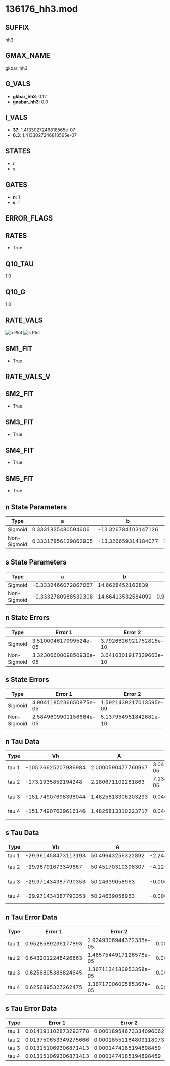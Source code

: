 # 136176_hh3.mod

## SUFFIX

hh3

## GMAX_NAME

gkbar_hh3

## G_VALS

- **gkbar_hh3**: 0.12
- **gnabar_hh3**: 0.0

## I_VALS

- **37**: 1.4133027246818565e-07
- **6.3**: 1.4133027246818565e-07

## STATES

- n
- s

## GATES

- **n**: 1
- **s**: 1

## ERROR_FLAGS


## RATES

- True

## Q10_TAU

1.0

## Q10_G

1.0

## RATE_VALS

![n Plot](/Users/pbozelos/Dropbox/icg-Chai-Panos/supermodels/output_markdown_files/K/136176_hh3.mod/images/n.png)
![s Plot](/Users/pbozelos/Dropbox/icg-Chai-Panos/supermodels/output_markdown_files/K/136176_hh3.mod/images/s.png)

## SM1_FIT

- True

## RATE_VALS_V

## SM2_FIT

- True

## SM3_FIT

- True

## SM4_FIT

- True

## SM5_FIT

- True

## n State Parameters

| Type | a | b | c | d |
| --- | --- | --- | --- | --- |
| Sigmoid | 0.3331825480594606 | -13.326784103147126 |
| Non-Sigmoid | 0.33317856129862905 | -13.326659314184077 | 1.0000051468109377 | -8.352949659196015e-06 |

## s State Parameters

| Type | a | b | c | d |
| --- | --- | --- | --- | --- |
| Sigmoid | -0.3332466072867067 | 14.6628452162839 |
| Non-Sigmoid | -0.3332780988539308 | 14.66413532584099 | 0.9999593706732643 | 4.394559587388694e-06 |

## n State Errors

| Type | Error 1 | Error 2 | Error 3 |
| --- | --- | --- | --- |
| Sigmoid | 3.510004617999524e-05 | 3.7926826921752816e-10 | 2.145845566422863e-05 |
| Non-Sigmoid | 3.3230660809850936e-05 | 3.6416301917339663e-10 | 2.031560465830997e-05 |

## s State Errors

| Type | Error 1 | Error 2 | Error 3 |
| --- | --- | --- | --- |
| Sigmoid | 4.9041185236650875e-05 | 1.5921439217013595e-09 | 3.814555100109598e-05 |
| Non-Sigmoid | 2.5849609901156684e-05 | 5.137954951842681e-10 | 2.010652083722655e-05 |

## n Tau Data

| Type | Vh | A | b1 | b2 | c1 | c2 | d1 | d2 | e1 | e2 |
| --- | --- | --- | --- | --- | --- | --- | --- | --- | --- | --- |
| tau 1 | -105.36625207986984 | 2.0000590477760967 | 3.0427979855918817e-05 | -3.0278882380441457e-05 |
| tau 2 | -173.1935852194248 | 2.180671102281863 | 7.134095070335757e-05 | 1.695593714754312e-05 | 0.0032260077561010736 | -3.333929811344924e-06 |
| tau 3 | -151.74907698398044 | 1.4825813306203293 | 0.04603802694022004 | -0.00039668389324895185 | 1.999401379163081e-06 | 0.005937193386134421 | -2.9712505756001206e-05 | 4.842670460352707e-08 |
| tau 4 | -151.74907629616146 | 1.4825813310223717 | 0.04603802702059645 | -0.00039668389235371506 | 1.9994013877966086e-06 | -5.9993952660071794e-15 | 0.00593719338453062 | -2.971250576310612e-05 | 4.8426704577145545e-08 | -4.358300974036837e-16 |

## s Tau Data

| Type | Vh | A | b1 | b2 | c1 | c2 | d1 | d2 | e1 | e2 |
| --- | --- | --- | --- | --- | --- | --- | --- | --- | --- | --- |
| tau 1 | -29.961458473113193 | 50.49643256322892 | -2.244899043829199e-06 | 0.9738730834860795 |
| tau 2 | -29.96791673349667 | 50.45170310398307 | -4.1259592943079035e-05 | -3.7137891810501057e-07 | 0.9755139289516267 | -0.007234532308689666 |
| tau 3 | -29.971434387790353 | 50.24639058963 | -0.00044289278178226324 | -1.144791734385907e-05 | -8.973440579252682e-08 | 0.9831193235046499 | -0.01933449795849583 | 9.951024226999473e-05 |
| tau 4 | -29.971434387790353 | 50.24639058963 | -0.00044289278178226324 | -1.144791734385907e-05 | -8.973440579252682e-08 | 0.0 | 0.9831193235046499 | -0.01933449795849583 | 9.951024226999473e-05 | 0.0 |

## n Tau Error Data

| Type | Error 1 | Error 2 | Error 3 |
| --- | --- | --- | --- |
| tau 1 | 0.9528589236177893 | 2.9249306944372335e-05 | 0.004115672501096109 |
| tau 2 | 0.6432012248426863 | 1.4657544917126576e-05 | 0.0027781715930261116 |
| tau 3 | 0.6256895386824645 | 1.3671134180953358e-05 | 0.0027025335700291623 |
| tau 4 | 0.6256895327262475 | 1.3671700600585367e-05 | 0.002702533544302544 |

## s Tau Error Data

| Type | Error 1 | Error 2 | Error 3 |
| --- | --- | --- | --- |
| tau 1 | 0.014191102873293778 | 0.00018954673334096062 | 0.009929269573643373 |
| tau 2 | 0.013750653349275666 | 0.00018551164809118073 | 0.009621094649072218 |
| tau 3 | 0.013151069306871413 | 0.0001474185194898459 | 0.009201576050536063 |
| tau 4 | 0.013151069306871413 | 0.0001474185194898459 | 0.009201576050536063 |

